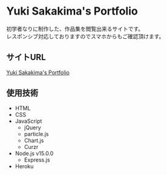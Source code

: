 # Yuki Sakakima's Portfolio
初学者なりに制作した、作品集を閲覧出来るサイトです。<br>
レスポンシブ対応しておりますのでスマホからもご確認頂けます。

## サイトURL
[Yuki Sakakima's Portfolio](https://yuki-sakakimas-portfolio.herokuapp.com/)

## 使用技術
- HTML
- CSS
- JavaScript
  - jQuery
  - particle.js
  - Chart.js
  - Curzr
- Node.js v15.0.0
  - Express.js
- Heroku
